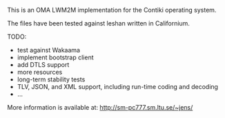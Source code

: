 This is an OMA LWM2M implementation for the Contiki operating system.

The files have been tested against leshan written in Californium.

TODO:
  - test against Wakaama
  - implement bootstrap client
  - add DTLS support
  - more resources
  - long-term stability tests
  - TLV, JSON, and XML support, including run-time coding and decoding
  - ...

More information is available at: http://sm-pc777.sm.ltu.se/~jens/

